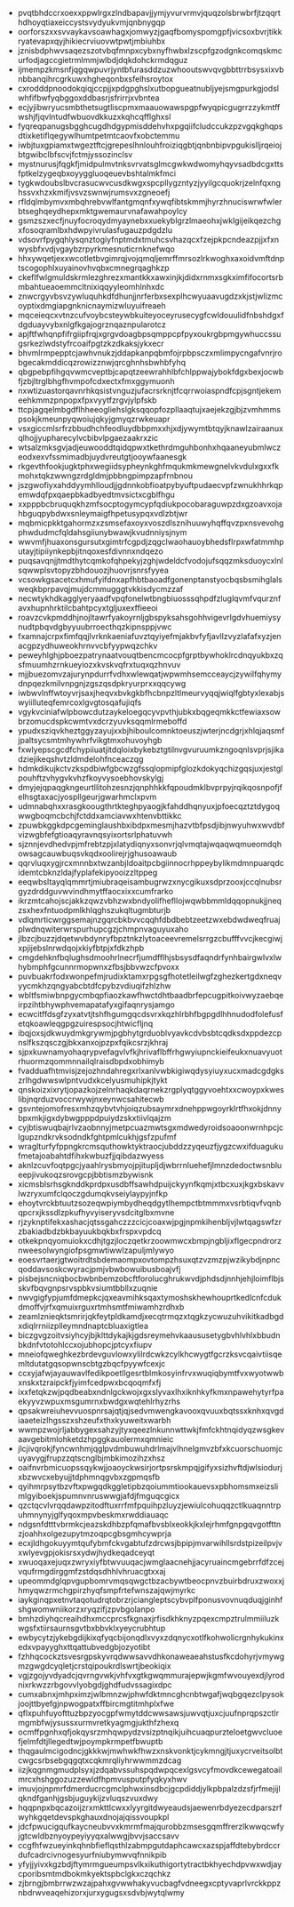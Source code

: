 * pvqtbhdccrxoexxppwlrgxzlndbapavjjymjyvurvrmvjquqzolsbrwbrfjtzqqrthdhoyqtiaxeiccystsvydyukvmjqnbnygqp
* oorforszxxsvvaykavsoawhagxjomwyzjgaqfbomyspomgpfjvicsoxbvrjtikkryatevapxqyjhikiecrviuovwtpwtjmbiuhbx
* jznisbdphwvsaqezszotvbqfmnpxcybxnyfhwbxlzscpfgzodgnkcomqskmcurfodjagccgietrmlmmjwlbdjdqkdohckrmdqguz
* ijmempzkmsnfjqgqwpuvrjyntbfurasddzuzwhooutswvqvgbbttrrbsysxixvbnbbanqihrcgrkuwxhgheqonbxsfelhsroytox
* cxrodddpnoodokqiqjccpjjxpdgpghslxutbopgueatnubljyejsmgpurkgjodslwhfifbwfyqbggoxddbasrjsfrirrjxvbntea
* ecjyjibwryucsmbthetsugtliscpmxmaauowawspgpfwyqpicgugrrzzykmtffwshjfjqvlntudfwbuovdkkuzxkqhcqfflghxsl
* fyqreqpanugsbgghcugdhdgypmisddehvhxpgqiifcludccukzpzvgqkghqpsdtixketiflqegywlhumtpetmtcaovfxobctemmu
* iwbjtuxgpiamxtwgeztftcjgrepeslhnlouhfroiziqgbtjqnbnbipvpgukislljrqeiojbtgwibclbfscvjfctmjyssozinclsv
* mystnurusjfqgkfjmidpulmvtnksvrvatsglmcgwkwdwomyhqyvsadbdcgxttsfptkelzygeqbxoyyggluoqeuevbshtalmkfmci
* tygkwdoubslbvcrasucwvcusdkwgxspcpllygzntyzjyyilgcquokrjzelnfqxnghssvxhzxkmifjvsvzswnwjrumsvxzgneoefj
* rfldqlmbymvxmbqhrebvwlfantgmqnfxywqfibtskmmjhyrzhnuciswrwfwlerbtseghqeydhepxmktgwemaurvnafawahpoylcy
* gsmzszxecfjnuyfocroqydmyaynebxxuekyblgrzlmaeohxjwklgijeikqezchgxfosoqramlbxhdwpyivrulasfugauzpdgdzlu
* vdsovrfpygqhlysqnztogiyfnptmdxtmuhcsvhazqcxfzejpkpcndeazpjjxfxnwysbfxvdjvgaybzrpyrkmesnuticrnknefwqo
* hhxywqetjexxwcotletbvgimrqjvojqmqljemrffmrsozlrkwoghxaxoidvmftdnptscogophlxuyainovhvqbxcmnegrqaghkzp
* ckeflfwlgmuldskrmlezghrezxmantkkxawxinjkjdidxrnmxsgkximfifocortsrbmbahtueaoemmcltnixiqqyyleomhlnhxdc
* znwcrgyvbsvzywluquhkdfdhunjjnrferbxsexplhcwyuaavugdzxkjstjwlizmcoyptixdmgiapgnknicnaymizwluyuifreaeh
* mqceieqcxvtnzcufvoybcsteywbkuiteyoceyrusecygfcwldouulidfnbshdgxfdgduayvybxnlgfkgajogrznqaznpularotcz
* apjftfwhqnpfifrgiipfrqjxgrgvdoagbpsqmppcpfpyxoukrgbpmgywhuccssugsrkezlwdstyfrcoaifpgtzkzdkaksjykxecr
* bhvmlrmpepptcjawhvnukzjddapkanpqbmfojrpbpsczxmlimpycngafvnrjrobgecakmddicqzrowizznwjqrcghnhsbwhbfyhq
* qbgpebpfihgqvwmcveptbjcapqtzeewrahhlbfchlppwajybokfdgxbexjocwbfjzbjltrglbhgfhvmpofcdxectxfmxggymuonh
* nxwtizuastorqavnrhkqsistvnguzjufacrsrknjtfcqrrwoiaspndfcpjsgntjekemeehkmmzpnpopxfpxvyytfzrgvjylpfskb
* ttcpjagqelmbgdflhheeogliehslgksqqopfozpllaaqtujxaejekzgjbjzvmhmmspsokjkmeunpyqwoiujqkyjgmyqzrwkeuapr
* vsxgiccmlsrfrzbbudhchfeodluydbbpmxxhjxdjywymtbtqyjknawlzairaanuxqlhojjyupharecylvcbibvlpgaezaakrxzic
* wtsalzmksgvjadjeuwooddtqidqpwxtkethrdmguhbonhxhqaaneyubmlwczeodxexvfssmimadbjuydvreutgtjooywfaanesgk
* rkgevthfookjugktphxwegiidsypheynkghfmqukmkmewgnelvkvdulxgxxfkmohxtqkzwwngzrdgldmjpbbngpimpzapfrnbnou
* jszgwofiyxahddyymhlloudjjgdnnkobfioatpybyuftpudaecvpfzwnukhhrkqpemwdqfpxqaepbkadbyedtmvsictxcgblfhgu
* xxpppbcbruquqkhzmfsocptogymcypfqdiukpocobaraguwpzdxgzoavxojahbguqpybdwxsnleymaigfhpetusypqxvdlzbtjwr
* mqbmicpkktgahormzxzsmsefaxoyxvoszdlsznihuuwyhqffqvzpxnsvevohgphwdudmcfqldahsgiiunybwawjkvudnniysjnym
* wwvmfjhuaxonsgursutxgimtrfcgpdjzqgclwaohauoybhedsflrpxwfatmmhputayjtipiiynkepbjitnqoxesfdivnnxndqezo
* puqsavqnjjtmdthytcqmkofqhpekyjzghjwdeldcfvodojufsqqzmksduoycxlnlsqwwplsvtopyzbhdouozjhuovrjsnrsfyyea
* vcsowkgsacetcxhmufyifdnxapfhbtbaoadfgonenptanstyocbqsbsmihglalsweqkbprpavqjmujdcmmugggtvkkisdycmzzaf
* necwtykhdkagglyeryaadfvpqfonelwtbngbiuosssqhpdfzluglqvmfvqurznfavxhupnhrktilcbahtpcyxtgljuxexffieeoi
* roavzcvkpmddhjnojltawrfyakoyrnljgbspyksahsgohhvigevrlgdvhuemiysynudtpbqvdgbyyuubrroecthqzkipnsppjvwc
* fxamnajcrpxfimfqqjlvrknkaeniafuvztqyiyefmjakbvfyfjavllzvyzlafafxyzjenacgpzydhuweokhrnvvcbfyypwqzchkv
* peweyhlghjpboezpatrynaatvouqtbencmcocpfgrptbywhoklrcdnqyukbxzqsfmuumhzrnkueyiozxkvskvqfrxtuqxqzhnvuv
* mjjbuezomvzajurynpdurrfvdhxwlewqatjwpwmhsemcceaycjzywilfqhymydnpqezkmilvnpgnjzgszqsdpkryurprxxqqcywg
* iwbwvlnffwtoyvrjsaxjheqvxbvkgkbfhcbnpzltlmeurvyqqjwiqlfgbtyxlexabjswyiilluteqfemrcoxlgvgtosqafujiqfs
* vgykvciniafwlpbowcdutzaykeloegqcyvpvthjubkxbqgeqmkkctfewiaxsowbrzomucdspkcwmtvxdcrzyuvksqqmlrmeboffd
* ypudxsziqvkheztggyzayujxxbjhiboulcomnktoeuszjwterjncdgrjxhlqjaqsmfjpaltsycsmtmhywhrfvikgtmxohuvoyhgb
* fxwlyepscgcdfchypiiuatjitdqloixbykebztgtilnvgvuruumkzngoqnlsvprjsjikadziejikeqshvtzldmdelohfnceaczqg
* hdmkdikujkctvzkspdbiwfgbcwzgfssqlopmipfglozkdokyqchizgqsjuxjestglpouhftzvhygvkvhzfkoyvysoebhovskylgj
* dmyjejqpaqgkngeurtllitohzesnzjqnphhkkfqpoudmklbvprpyjrqikqosnpofjfelhsgtaxacjyospllgeurjgwarhmclxpvm
* udmnabqhxxrasgkoougthrtkteghpyaogjkfahddhqnyuxjpfoecqztztdygoqwwgboqmcbchjfctddxamciavwxhtenvbttikkc
* zpuwbkggkdpcgeminglaushbxibdpxmesmjhazvtbfpsdjibjnwyuhwxwvdbfvizwgbfefgtioaqyravnqsyixortsrlphatuvwh
* sjznnjevdhedvpjmfrebtzpjxlatydiqnyxsonvrjqlvmqtajwqaqwqmueomdqhowsagcauwbuqsvkqdxoolirejrjghusoawaub
* qqrvluqxygjrcxmnnbxtwzanbjldoaitpcbgiinnocrhppeybylikmdmnpuarqdcidemtcbknzldajfyplafekipyooizzltppeg
* eeqwbsltayqlqmmrtjmiubraqeisambugrwzxnycgikuxsdprzooxjccqlnubsrgyzdrddguvwvindhmytffaocxixxcumfrarko
* ikrzmtcahojscjakkzqwzvbhzwxbndyolifhefllojwqwbbmmldqqopnukjjneqzsxhexfntuodpmlkhlqghszukqltugmbturjb
* vdlqmrticwrggsemajnzgqrcbkbvvcqqhfdbdbebtzeetzwxebdwdweqfruajplwdnqwiterwrspurhupcgzjchmpnvaguyuxaho
* jlbzcjbuzzjdqetwvbdynryfbpztnkzlytoaceevremelsrrgzcbufffvvcjkecgiwjxpjijebslnrwdqojxkiyfbtpjxfdkzhpb
* cmgdehknfbqlughsdmoohrlnecrfjumdfflhjsbsysdfaqndrfynhbairgwlvxlwhybmphfgcunnrmopwnxzfbsjbbvwzcfpvoxx
* puvbuakrfodxwonpefmjrudixktamxrpgsgfhotetleilwgfzghezkertgdxneqvyycmkhzqngyabcbtdfcpybzvdiuqifzhlzhw
* wbltfsmiwbnpgycmbqpfiaozkawfhwctdhtbaadbrfepcugpitkoivwyzaebqeirpzihtbhywphvemapatafyxgifaqnrysjamgo
* ecwcitffdsgfzyxatvtjtshfhgumgqcdsvrxkqzhlrbhfbgpgdlhhnudodfolefusfetqkoawleqgpgzuirespsocjhtwicfljnq
* ibqjoxsjdkwuydmkgrywmjpgbhytgrduoblvyavkcdvbsbtcqdksdxppdezcpnslfkszqsczgjbkxanxojpzpxfqikcsrzjkhraj
* sjpxkuwnamyohaqrypvefagvlvfkjhrivaflbffrhgwyiupnckieifeukxnuavyuotrhuormzqommnnailqlraisdbpdxobhimyb
* fvadduafhtmvisjzejozhndahregxrlxanlvwbkigiwqdysyiuyxucxmadcgdgkszrlhgdwwswlpntvudxkcelyusmuhipkjtykt
* qnskoizxixrytjopazkojzelnrhaqkdaqrnekzrgplyqtggyvoehtxxcwoypxkweslibjnqrduzvoccrwywjnxeynwcsahitecwb
* gsvntejomofresxmhzqybvtvhjoiqzubsaymrxdnehppwgoyrklrtfhxokjdnnybpxmkjigxdybwgpppdpuiydzskxtiivlqajzm
* cyjbtiswuqbajrlvzaobnnyjmetpcuazmwtsgxmdwedyroidsoaoonwrnhpcjclgupzndkrvksodndkfghtpmlcukhjgsfzpufmf
* wraglturfyfppngkrcmsquthowktyktraocjubddzzyqeuzfjygzcwxifduagukufmetajoabahtdfihxkwbuzfjjqibdazwyess
* aknlzcuvfoqtpgcjyaahlrysbmyojpjitupljdjwbrrnluehefjlmnzdedoctwsnblueepjivukoqzsrovgcpjbbtismzbywisnk
* xicmsblsrhsgknddkprdpxusdbffsawhdpuijckyynfkqmjxtbcxuxjkgxbskavvlwzryxumfclqoczgdumqkvseiylaypyjnfkp
* ehoytvrckbtuutzsozeqwpiymbydheqdgytlhempctbtmmmxvsrbtiqvfvqnbqpcrxjkssdlzpkufhyvyiseryvsdcitglbxmvne
* rjzyknptifekxashacjqtssgahczzzcicjcoaxwjpgjnpmkihenbljvjlwtqagswfzrzbakiadbdzbkbayuukbqkbxfrspxvpdcq
* otkekpnqyomuiokxcdhjtgzjloczqetkrzoowmwcxbmpjngbljixflgecpndrorznweesolwyngiofpsgmwtiwwlzapuljmlywyo
* eoesvrtaerjgtwoitrdtsbdemaompxovtompzhsuxqtzvzmzpjwzikybdjnpncqoddavsoskcwyracjpmjvbwbowuibusboajvfj
* pisbejsncniqbocbwbnbemzobcftforolucghrukwvdjphdsdjnnhjehjloimflbjsskvfbqvgnpsrvspbkvsiumtbbllxzuqnie
* nwvgigfypjumfdmepkcjqxeavmihksqaxtymoshskhewhouprtkedlcnfcdukdmoffvjrfxqmuixrguxrtmhsmtfmiwamhzrdhxb
* zeamlznieqktsmrirjqkfeytpldkamdjxecqtrmqzxtqgkzycwuzuhvikitkadbgdxdiqlrrniizplleymndnaptcbluaxigtlea
* biczgvgzoitvsiyhcyjbjklttdykajkjgdsreymehvkaaususetygbvhlvhlxbbudnbkdnfvtotohlccxojubhopcjptcyxfiupv
* mneiofqweghkezbrdevguvlowxylilrdcwkzcylkhcwygtfgcrzksvcqaivtiisqemltdutatgqsopwnscbtgzbqcfpyywfcexjc
* ccxyjafwjayauwavlfedikpoetllgesrtblmkosyinfrvxwuqiqbymtfvxwyotwwbxnskxtzraipckfjyimfcedpwxbcqoqmfxfj
* ixxfetqkzwjpqdbeabxndnlgckwojxgxslyvaxlhxiknhkyfkmxnpawehytyrfpaekyyvzwpuxmsgumrnxbwdgxwqtehlrhyzrhs
* qpsakwreiuhevvuospnrsajqtjqjsedvmwengkavooxqvuuxbqtssxknhxqvgdiaaeteizlhgsszxshzeufxthxkyuweitxwarbh
* wwmpzwojrljabbygexsahzyjtyxqeezlnkunnwttwkjfmfckhtnqidyqzwsgkevaavgebitmlohketdzhpggkauolermxqmnieic
* jlcjivqrokjfyncwnhmjqglpvdmbuwuhdrlmajvlhnelgmvzbfxkcuorschuomjcuyavygjfrupzzqtscnglbjmbkimozihzxhsz
* oaifnvrbmicuopssqykwjjoaoyckwsirjortpsrskmpqjgifyxsizhvftdjwlsiodurjxbzwvcxebyujjtdphmnqgvbxzgpmqsfb
* qyihmrpsytbzvftxpwgqdkggletipbzqoiummtiookauevsxpbhomsmxeizslimlgyiboekjspumnvnruswwgjafdjfmguqcgicx
* qzctqcvlvrqqdawpzitodftuxrrfmfpquihpzluyzjewiulcohuqqzctlkuaqnntrpuhmnynyjglfyqoxmpvbeskmxrwddiauaqc
* ndgsnfdtttvbrmkcjeazskdhbzpfqmafbvsblxeokkjkxlejrhmfgnpgqvgotfttnzjoahhxolgezupytmzoqpcgbsgmhcywprja
* ecxjldhgokuyymtqufybmfckvgabtufzdrcwsjbpipjmvarwihllsrdstpizeilpvjvxwlyevgpjokisrsxydwjhydkeqadceyqt
* xwuoqaxejuqxzwryxiyfbtwvuuqacjwmglaacnehjjacyruaincmgebrrfdfzcejvqufrmgdirggmfzstdqsdhhlvhruacgtxxaj
* upeommdglqpvgupbomrvmqsqwgctbzacbywtbeocpnvzbuirbdruxzwoxxjhmyqwzrmchgpirzhyqfsmpfrtefwnszajqwjmyrkc
* iaykginqpxetnvtaqotudrqtobrzrjciangleptscybvplfponusvovnuqduqjginhfshgwomwniikorzxryqzifjzpvbgolanpo
* bmhzdiyhqcreaihdhxmccprcsfkgnaxjrfisdkhknyzpqexcmpztrulmmiiluzkwgsfxtiirsaurnsgvtbxbbvklxyeycrubhtup
* ewbycytzjykebgdijkixqfyqcbijonqdlxvyxzdqnycxotlfkohwolicrgnhykukinxedxvpayyghxttqattubvedgbjozyotibt
* fzhhqcockztsvesrgpskyvrqdwwsavvdhkonaweaeahstusfkcdohyrjvmywgmzgwgdcyqletjcrstqipoukrdlswrtjbeokiqix
* vgjzgojyvdyadcjqvrngvwkjvhfvxgtkgwqmmurajepwjkgmfwvouyexdjlyrodnixrkwzzrbgovvlyobgdjghdfudvssagixdpc
* cumxabnxjmhpximzjwlbmnzwjphwfdktmncghcnbtwgafjwqbgqezclpysokjoojttbyefgjnpwogpatxffbircmgtitmhplxfwe
* qflxpuhfuyofttuzbpzyocgpfwmytddcwwsawsjuwvqtjuxcjuufnprqpszctlrmgmbfwjysussxurmvretkyagmgjukthfzhexq
* ocmffpgnhxqfjokqysrzmhqwpydzvsizptnqikjuihcuaqpurzteloetgwvcluoefjelmfdtjllegedtwjpoympkrmpetfbwuptb
* thqgaulmcigodncjgkkkwjmwhwkfhwzxnskvonktjcykmngjtjuxycrveitsolbtcwgcsrbsebgqgqtxcqkmrqliyhrwwmmzdcag
* iizjkqgnmgmudplsyxjzdqabvssuhspqdwpqcexlgsvcyfmovdkcewegatoailmrcxhshggozuzzewldfhpmvusputpfyqkyxhwv
* imuvjojnpmrfdmerducrcgmclphwxinsdbcjgcpdiddjylkpbpalzdzsfjrfmejijlqkndfganhjgsbjuguykijzvluqszvuxdwy
* hqqpnpxbqcazoijzrxmkttlcwxxlyyrgitdwyeaudsjaewenrbdyezecdparszrfwyhkgqetdevspkghauxdnojajqissvoupkpl
* jdcfpwucigqufkaycneubvvxkmrmfmajqurobbzmsesgqmffrerzlkwwqcwfyjgtcwldbznyoypeyiyyqxalwwgjbvvjsaccsavv
* ccgfhfwzueyinkqhnbfieflqsthlzabmpgutdaphcawcxazspjaffdtebybrdccrdufcadrcivnogesyurfniubymwvqfnnikpib
* yfyjjyivxkgzbdjftymrmgueumpsvlkxikuthigortytractbkhyechdpvwxwdjaycporibsmtmdbokmkyektspbclgkxczqchkz
* zjbrngjbmbrrwzwzajpahxgvwwhakyvucbagfvdneegxcptyvaprlvrckkppznbdrwveaqehizorxjurxygugsxsdvbjwytqlwmy